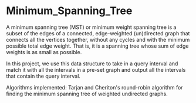 # Minimum_Spanning_Tree

A minimum spanning tree (MST) or minimum weight spanning tree is a subset of the edges of a connected, edge-weighted (un)directed graph that connects all the vertices together, without any cycles and with the minimum possible total edge weight. That is, it is a spanning tree whose sum of edge weights is as small as possible.

In this project, we use this data structure to take in a query interval and match it with all the intervals in a pre-set graph and output all the intervals that contain the query interval.

Algorithms implemented: 
Tarjan and Cheriton's round-robin algorithm for finding the minimum spanning tree of weighted undirected graphs. 

